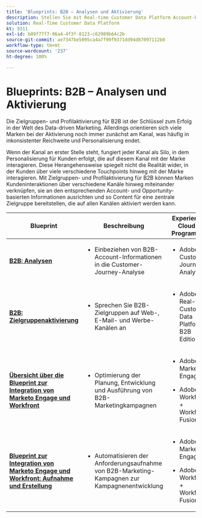 ```yaml
---
title: 'Blueprints: B2B – Analysen und Aktivierung'
description: Stellen Sie mit Real-time Customer Data Platform Account-basierte Zielgruppen und profilorientierte Kundenerlebnisse bereit.
solution: Real-Time Customer Data Platform
kt: 9311
exl-id: b89f77f7-96a4-4f3f-8123-c62989b64c2b
source-git-commit: ae7347be5095ca4a7f99f9371dd94d87097112b0
workflow-type: tm+mt
source-wordcount: '237'
ht-degree: 100%

---
```


# Blueprints: B2B – Analysen und Aktivierung

Die Zielgruppen- und Profilaktivierung für B2B ist der Schlüssel zum Erfolg in der Welt des Data-driven Marketing. Allerdings orientieren sich viele Marken bei der Aktivierung noch immer zunächst am Kanal, was häufig in inkonsistenter Reichweite und Personalisierung endet.

Wenn der Kanal an erster Stelle steht, fungiert jeder Kanal als Silo, in dem Personalisierung für Kunden erfolgt, die auf diesem Kanal mit der Marke interagieren. Diese Herangehensweise spiegelt nicht die Realität wider, in der Kunden über viele verschiedene Touchpoints hinweg mit der Marke interagieren. Mit Zielgruppen- und Profilaktivierung für B2B können Marken Kundeninteraktionen über verschiedene Kanäle hinweg miteinander verknüpfen, sie an den entsprechenden Account- und Opportunity-basierten Informationen ausrichten und so Content für eine zentrale Zielgruppe bereitstellen, die auf allen Kanälen aktiviert werden kann.

| Blueprint | Beschreibung | Experience Cloud-Programme |
|---|---|---|
| **[B2B: Analysen](https://experienceleague.adobe.com/docs/analytics-platform/using/cja-usecases/b2b.html?lang=de)** | <ul><li>Einbeziehen von B2B-Account-Informationen in die Customer-Journey-Analyse</li></ul> | <ul><li>Adobe Customer Journey Analytics</li></ul> |
| **[B2B: Zielgruppenaktivierung](b2bactivation.md)** | <ul><li>Sprechen Sie B2B-Zielgruppen auf Web-, E-Mail- und Werbe-Kanälen an</li></ul> | <ul><li>Adobe Real-time Customer Data Platform B2B Edition</li></ul> |
| **[Übersicht über die Blueprint zur Integration von Marketo Engage und Workfront](/help/blueprints/b2b/marketo-engage-and-workfront-integration-blueprint/overview.md)** | <ul><li>Optimierung der Planung, Entwicklung und Ausführung von B2B-Marketingkampagnen</li></ul> | <ul><li>Adobe Marketo Engage</li></ul><ul><li>Adobe Workfront + Workfront Fusion</li></ul> |
| **[Blueprint zur Integration von Marketo Engage und Workfront: Aufnahme und Erstellung](/help/blueprints/b2b/marketo-engage-and-workfront-integration-blueprint/intake-and-create.md)** | <ul><li>Automatisieren der Anforderungsaufnahme von B2B-Marketing-Kampagnen zur Kampagnenentwicklung</li></ul> | <ul><li>Adobe Marketo Engage</li></ul><ul><li>Adobe Workfront + Workfront Fusion</li></ul> |
